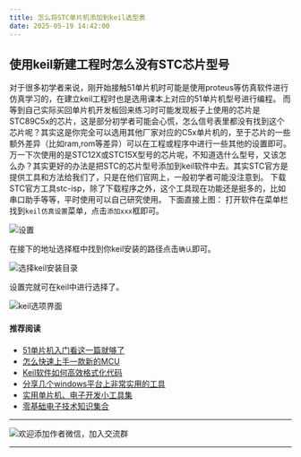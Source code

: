 ```yaml
---
title: 怎么将STC单片机添加到keil选型表
date: 2025-05-19 14:42:00
---
```


## 使用keil新建工程时怎么没有STC芯片型号
对于很多初学者来说，刚开始接触51单片机时可能是使用proteus等仿真软件进行仿真学习的，在建立keil工程时也是选用课本上对应的51单片机型号进行编程。
而等到自己实际买回单片机开发板回来练习时可能发现板子上使用的芯片是STC89C5x的芯片，这是部分初学者可能会心慌，怎么信号表里都没有找到这个芯片呢？其实这是你完全可以选用其他厂家对应的C5x单片机的，至于芯片的一些额外差异（比如ram,rom等差异）可以在工程或程序中进行一些其他的设置即可。万一下次使用的是STC12X或STC15X型号的芯片呢，不知道选什么型号，又该怎么办？其实更好的办法是把STC的芯片型号添加到keil软件中去。其实STC官方是提供工具和方法给我们了，只是在他们官网上，一般初学者可能没注意到。
下载STC官方工具stc-isp，除了下载程序之外，这个工具现在功能还是挺多的，比如串口助手等等，平时使用可以自己研究使用。
下面直接上图：
打开软件在菜单栏找到`keil仿真设置`菜单，点击`添加xxx`框即可。

![设置](https://files.mdnice.com/user/38598/b487784d-14bf-401c-8efa-8cf042f476ff.png)

在接下的地址选择框中找到你keil安装的路径点击`确认`即可。

![选择keil安装目录](https://files.mdnice.com/user/38598/20e939a5-f46f-4a8a-a005-bbc02e79cbae.png)

设置完就可在keil中进行选择了。

![keil选项界面](https://files.mdnice.com/user/38598/a17f946f-6f58-47d2-afc4-0c6ac532c696.png)


#### 推荐阅读
- [51单片机入门看这一篇就够了](https://mp.weixin.qq.com/s?__biz=MzI1OTQ4MTg4Ng==&mid=2247485523&idx=1&sn=b7fcd1b86e2467d6f03b1a520c39bb06&chksm=ea790022dd0e893452c4994fa16d63111b16d9878c303712f695b58b7af360b7b18c1ed4b201&token=1711068967&lang=zh_CN#rd)
- [怎么快速上手一款新的MCU](https://mp.weixin.qq.com/s?__biz=MzI1OTQ4MTg4Ng==&mid=2247485581&idx=1&sn=b36e6536717774f7931c7aa93d5b237a&chksm=ea7900fcdd0e89ea0db13737720edc996fcb3fdbab3e43b4a92316240ac66d4b5a8bf9a07e78&token=466212876&lang=zh_CN#rd)
- [Keil软件如何高效格式化代码](https://mp.weixin.qq.com/s?__biz=MzI1OTQ4MTg4Ng==&mid=2247485572&idx=1&sn=17cefa35d9d660083d419a7e9b6db6f7&chksm=ea7900f5dd0e89e35b65ba26354cc69ad24f686d8e18abd34e0932567a9345e8c9ed653eee6b&token=1711068967&lang=zh_CN#rd)
- [分享几个windows平台上非常实用的工具](https://mp.weixin.qq.com/s?__biz=MzI1OTQ4MTg4Ng==&mid=2247485420&idx=2&sn=728ca4abbadf7caf51c392e7d7045cbe&chksm=ea790f9ddd0e868b9fa162c80db1876199845f387bbe851c8d38a4e8412329ae635916c13cfb&token=1711068967&lang=zh_CN#rd)
- [实用单片机、电子开发小工具集](https://mp.weixin.qq.com/s?__biz=MzI1OTQ4MTg4Ng==&mid=2247485606&idx=1&sn=2b433faa2e436fc762dc538c9cf3fe14&chksm=ea7900d7dd0e89c169f8948ff3d423016c8f51f1c914eb7b0d20cba8145b9ffa54815915d67b&token=1580674001&lang=zh_CN#rd)
- [零基础电子技术知识集合](https://mp.weixin.qq.com/s?__biz=MzI1OTQ4MTg4Ng==&mid=2247485689&idx=4&sn=211c2d0871a19c5e92cdf0c34f01d96b&chksm=ea790088dd0e899e3042a649a346bc98e94189d1fd18da2b954a7ddb781582dc2d0a82e07f4d&token=970763775&lang=zh_CN#rd)
----

![欢迎添加作者微信，加入交流群](https://files.mdnice.com/user/38598/37e7b97e-a5c7-44d1-9e48-bbe22ab3141d.jpg)

----
